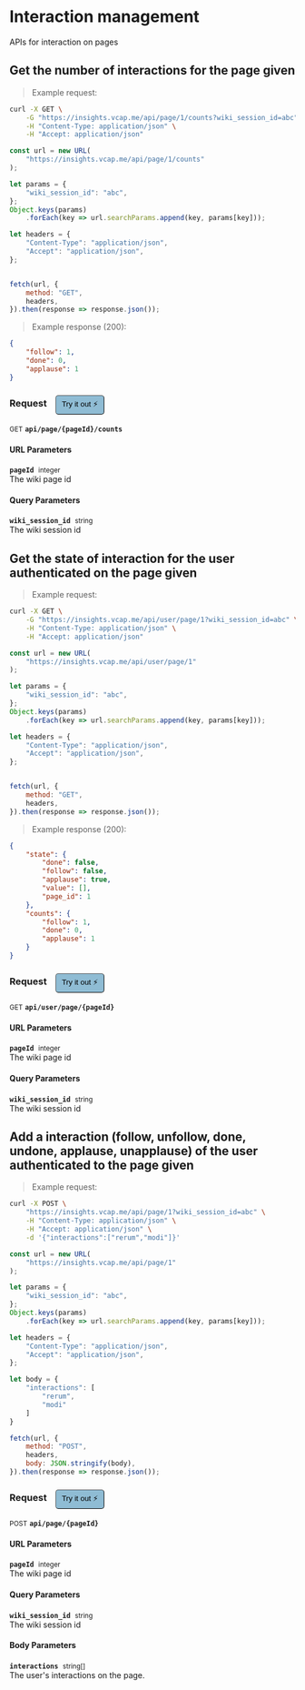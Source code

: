 # Interaction management

APIs for interaction on pages

## Get the number of interactions for the page given




> Example request:

```bash
curl -X GET \
    -G "https://insights.vcap.me/api/page/1/counts?wiki_session_id=abc" \
    -H "Content-Type: application/json" \
    -H "Accept: application/json"
```

```javascript
const url = new URL(
    "https://insights.vcap.me/api/page/1/counts"
);

let params = {
    "wiki_session_id": "abc",
};
Object.keys(params)
    .forEach(key => url.searchParams.append(key, params[key]));

let headers = {
    "Content-Type": "application/json",
    "Accept": "application/json",
};


fetch(url, {
    method: "GET",
    headers,
}).then(response => response.json());
```


> Example response (200):

```json
{
    "follow": 1,
    "done": 0,
    "applause": 1
}
```
<div id="execution-results-GETapi-page--pageId--counts" hidden>
    <blockquote>Received response<span id="execution-response-status-GETapi-page--pageId--counts"></span>:</blockquote>
    <pre class="json"><code id="execution-response-content-GETapi-page--pageId--counts"></code></pre>
</div>
<div id="execution-error-GETapi-page--pageId--counts" hidden>
    <blockquote>Request failed with error:</blockquote>
    <pre><code id="execution-error-message-GETapi-page--pageId--counts"></code></pre>
</div>
<form id="form-GETapi-page--pageId--counts" data-method="GET" data-path="api/page/{pageId}/counts" data-authed="0" data-hasfiles="0" data-headers='{"Content-Type":"application\/json","Accept":"application\/json"}' onsubmit="event.preventDefault(); executeTryOut('GETapi-page--pageId--counts', this);">
<h3>
    Request&nbsp;&nbsp;&nbsp;
        <button type="button" style="background-color: #8fbcd4; padding: 5px 10px; border-radius: 5px; border-width: thin;" id="btn-tryout-GETapi-page--pageId--counts" onclick="tryItOut('GETapi-page--pageId--counts');">Try it out ⚡</button>
    <button type="button" style="background-color: #c97a7e; padding: 5px 10px; border-radius: 5px; border-width: thin;" id="btn-canceltryout-GETapi-page--pageId--counts" onclick="cancelTryOut('GETapi-page--pageId--counts');" hidden>Cancel</button>&nbsp;&nbsp;
    <button type="submit" style="background-color: #6ac174; padding: 5px 10px; border-radius: 5px; border-width: thin;" id="btn-executetryout-GETapi-page--pageId--counts" hidden>Send Request 💥</button>
    </h3>
<p>
<small class="badge badge-green">GET</small>
 <b><code>api/page/{pageId}/counts</code></b>
</p>
<h4 class="fancy-heading-panel"><b>URL Parameters</b></h4>
<p>
<b><code>pageId</code></b>&nbsp;&nbsp;<small>integer</small>  &nbsp;
<input type="number" name="pageId" data-endpoint="GETapi-page--pageId--counts" data-component="url" required  hidden>
<br>
The wiki page id</p>
<h4 class="fancy-heading-panel"><b>Query Parameters</b></h4>
<p>
<b><code>wiki_session_id</code></b>&nbsp;&nbsp;<small>string</small>  &nbsp;
<input type="text" name="wiki_session_id" data-endpoint="GETapi-page--pageId--counts" data-component="query" required  hidden>
<br>
The wiki session id</p>
</form>


## Get the state of interaction for the user authenticated on the page given




> Example request:

```bash
curl -X GET \
    -G "https://insights.vcap.me/api/user/page/1?wiki_session_id=abc" \
    -H "Content-Type: application/json" \
    -H "Accept: application/json"
```

```javascript
const url = new URL(
    "https://insights.vcap.me/api/user/page/1"
);

let params = {
    "wiki_session_id": "abc",
};
Object.keys(params)
    .forEach(key => url.searchParams.append(key, params[key]));

let headers = {
    "Content-Type": "application/json",
    "Accept": "application/json",
};


fetch(url, {
    method: "GET",
    headers,
}).then(response => response.json());
```


> Example response (200):

```json
{
    "state": {
        "done": false,
        "follow": false,
        "applause": true,
        "value": [],
        "page_id": 1
    },
    "counts": {
        "follow": 1,
        "done": 0,
        "applause": 1
    }
}
```
<div id="execution-results-GETapi-user-page--pageId-" hidden>
    <blockquote>Received response<span id="execution-response-status-GETapi-user-page--pageId-"></span>:</blockquote>
    <pre class="json"><code id="execution-response-content-GETapi-user-page--pageId-"></code></pre>
</div>
<div id="execution-error-GETapi-user-page--pageId-" hidden>
    <blockquote>Request failed with error:</blockquote>
    <pre><code id="execution-error-message-GETapi-user-page--pageId-"></code></pre>
</div>
<form id="form-GETapi-user-page--pageId-" data-method="GET" data-path="api/user/page/{pageId}" data-authed="0" data-hasfiles="0" data-headers='{"Content-Type":"application\/json","Accept":"application\/json"}' onsubmit="event.preventDefault(); executeTryOut('GETapi-user-page--pageId-', this);">
<h3>
    Request&nbsp;&nbsp;&nbsp;
        <button type="button" style="background-color: #8fbcd4; padding: 5px 10px; border-radius: 5px; border-width: thin;" id="btn-tryout-GETapi-user-page--pageId-" onclick="tryItOut('GETapi-user-page--pageId-');">Try it out ⚡</button>
    <button type="button" style="background-color: #c97a7e; padding: 5px 10px; border-radius: 5px; border-width: thin;" id="btn-canceltryout-GETapi-user-page--pageId-" onclick="cancelTryOut('GETapi-user-page--pageId-');" hidden>Cancel</button>&nbsp;&nbsp;
    <button type="submit" style="background-color: #6ac174; padding: 5px 10px; border-radius: 5px; border-width: thin;" id="btn-executetryout-GETapi-user-page--pageId-" hidden>Send Request 💥</button>
    </h3>
<p>
<small class="badge badge-green">GET</small>
 <b><code>api/user/page/{pageId}</code></b>
</p>
<h4 class="fancy-heading-panel"><b>URL Parameters</b></h4>
<p>
<b><code>pageId</code></b>&nbsp;&nbsp;<small>integer</small>  &nbsp;
<input type="number" name="pageId" data-endpoint="GETapi-user-page--pageId-" data-component="url" required  hidden>
<br>
The wiki page id</p>
<h4 class="fancy-heading-panel"><b>Query Parameters</b></h4>
<p>
<b><code>wiki_session_id</code></b>&nbsp;&nbsp;<small>string</small>  &nbsp;
<input type="text" name="wiki_session_id" data-endpoint="GETapi-user-page--pageId-" data-component="query" required  hidden>
<br>
The wiki session id</p>
</form>


## Add a interaction (follow, unfollow, done, undone, applause, unapplause) of the user authenticated to the page given




> Example request:

```bash
curl -X POST \
    "https://insights.vcap.me/api/page/1?wiki_session_id=abc" \
    -H "Content-Type: application/json" \
    -H "Accept: application/json" \
    -d '{"interactions":["rerum","modi"]}'

```

```javascript
const url = new URL(
    "https://insights.vcap.me/api/page/1"
);

let params = {
    "wiki_session_id": "abc",
};
Object.keys(params)
    .forEach(key => url.searchParams.append(key, params[key]));

let headers = {
    "Content-Type": "application/json",
    "Accept": "application/json",
};

let body = {
    "interactions": [
        "rerum",
        "modi"
    ]
}

fetch(url, {
    method: "POST",
    headers,
    body: JSON.stringify(body),
}).then(response => response.json());
```


<div id="execution-results-POSTapi-page--pageId-" hidden>
    <blockquote>Received response<span id="execution-response-status-POSTapi-page--pageId-"></span>:</blockquote>
    <pre class="json"><code id="execution-response-content-POSTapi-page--pageId-"></code></pre>
</div>
<div id="execution-error-POSTapi-page--pageId-" hidden>
    <blockquote>Request failed with error:</blockquote>
    <pre><code id="execution-error-message-POSTapi-page--pageId-"></code></pre>
</div>
<form id="form-POSTapi-page--pageId-" data-method="POST" data-path="api/page/{pageId}" data-authed="0" data-hasfiles="0" data-headers='{"Content-Type":"application\/json","Accept":"application\/json"}' onsubmit="event.preventDefault(); executeTryOut('POSTapi-page--pageId-', this);">
<h3>
    Request&nbsp;&nbsp;&nbsp;
        <button type="button" style="background-color: #8fbcd4; padding: 5px 10px; border-radius: 5px; border-width: thin;" id="btn-tryout-POSTapi-page--pageId-" onclick="tryItOut('POSTapi-page--pageId-');">Try it out ⚡</button>
    <button type="button" style="background-color: #c97a7e; padding: 5px 10px; border-radius: 5px; border-width: thin;" id="btn-canceltryout-POSTapi-page--pageId-" onclick="cancelTryOut('POSTapi-page--pageId-');" hidden>Cancel</button>&nbsp;&nbsp;
    <button type="submit" style="background-color: #6ac174; padding: 5px 10px; border-radius: 5px; border-width: thin;" id="btn-executetryout-POSTapi-page--pageId-" hidden>Send Request 💥</button>
    </h3>
<p>
<small class="badge badge-black">POST</small>
 <b><code>api/page/{pageId}</code></b>
</p>
<h4 class="fancy-heading-panel"><b>URL Parameters</b></h4>
<p>
<b><code>pageId</code></b>&nbsp;&nbsp;<small>integer</small>  &nbsp;
<input type="number" name="pageId" data-endpoint="POSTapi-page--pageId-" data-component="url" required  hidden>
<br>
The wiki page id</p>
<h4 class="fancy-heading-panel"><b>Query Parameters</b></h4>
<p>
<b><code>wiki_session_id</code></b>&nbsp;&nbsp;<small>string</small>  &nbsp;
<input type="text" name="wiki_session_id" data-endpoint="POSTapi-page--pageId-" data-component="query" required  hidden>
<br>
The wiki session id</p>
<h4 class="fancy-heading-panel"><b>Body Parameters</b></h4>
<p>
<b><code>interactions</code></b>&nbsp;&nbsp;<small>string[]</small>  &nbsp;
<input type="text" name="interactions.0" data-endpoint="POSTapi-page--pageId-" data-component="body" required  hidden>
<input type="text" name="interactions.1" data-endpoint="POSTapi-page--pageId-" data-component="body" hidden>
<br>
The user's interactions on the page.</p>

</form>



